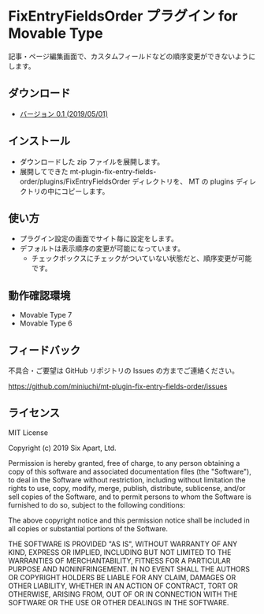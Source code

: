 # FixEntryFieldsOrder プラグイン for Movable Type

記事・ページ編集画面で、カスタムフィールドなどの順序変更ができないようにします。

## ダウンロード

* [バージョン 0.1 (2019/05/01)](https://github.com/miniuchi/mt-plugin-fix-entry-fields-order/releases/download/0.1/mt-plugin-fix-entry-fields-order-0.1.zip)

## インストール

* ダウンロードした zip ファイルを展開します。
* 展開してできた mt-plugin-fix-entry-fields-order/plugins/FixEntryFieldsOrder ディレクトリを、 MT の plugins ディレクトリの中にコピーします。

## 使い方

* プラグイン設定の画面でサイト毎に設定をします。
* デフォルトは表示順序の変更が可能になっています。
  * チェックボックスにチェックがついていない状態だと、順序変更が可能です。

## 動作確認環境

* Movable Type 7
* Movable Type 6

## フィードバック

不具合・ご要望は GitHub リポジトリの Issues の方までご連絡ください。

https://github.com/miniuchi/mt-plugin-fix-entry-fields-order/issues

## ライセンス

MIT License

Copyright (c) 2019 Six Apart, Ltd.

Permission is hereby granted, free of charge, to any person obtaining a copy of this software and associated documentation files (the "Software"), to deal in the Software without restriction, including without limitation the rights to use, copy, modify, merge, publish, distribute, sublicense, and/or sell copies of the Software, and to permit persons to whom the Software is furnished to do so, subject to the following conditions:

The above copyright notice and this permission notice shall be included in all copies or substantial portions of the Software.

THE SOFTWARE IS PROVIDED "AS IS", WITHOUT WARRANTY OF ANY KIND, EXPRESS OR IMPLIED, INCLUDING BUT NOT LIMITED TO THE WARRANTIES OF MERCHANTABILITY, FITNESS FOR A PARTICULAR PURPOSE AND NONINFRINGEMENT. IN NO EVENT SHALL THE AUTHORS OR COPYRIGHT HOLDERS BE LIABLE FOR ANY CLAIM, DAMAGES OR OTHER LIABILITY, WHETHER IN AN ACTION OF CONTRACT, TORT OR OTHERWISE, ARISING FROM, OUT OF OR IN CONNECTION WITH THE SOFTWARE OR THE USE OR OTHER DEALINGS IN THE SOFTWARE.
